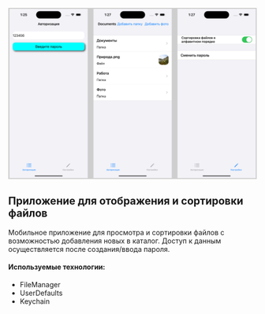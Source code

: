 ![](https://github.com/AlexandrDerevyanko/IOSDT-FileManager/blob/main/Screen.png)

## Приложение для отображения и сортировки файлов

Мобильное приложение для просмотра и сортировки файлов с возможностью добавления новых в каталог. Доступ к данным осуществляется после создания/ввода пароля.

#### Используемые технологии:
- FileManager
- UserDefaults 
- Keychain
